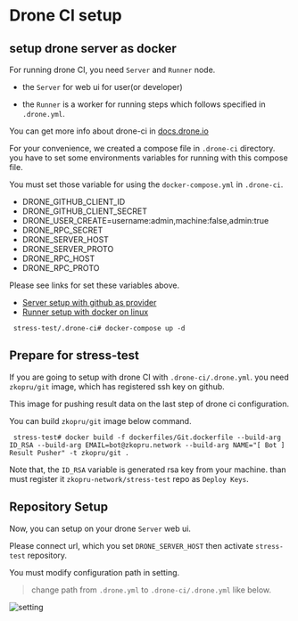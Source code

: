 # Drone CI setup

## setup drone server as docker

For running drone CI, you need `Server` and `Runner` node.

- the `Server` for web ui for user(or developer)

- the `Runner` is a worker for running steps which follows specified in `.drone.yml`.

You can get more info about drone-ci in [docs.drone.io](https://docs.drone.io/)

For your convenience, we created a compose file in `.drone-ci` directory. you have to set some environments variables for running with this compose file.

You must set those variable for using the `docker-compose.yml` in `.drone-ci`.

- DRONE_GITHUB_CLIENT_ID
- DRONE_GITHUB_CLIENT_SECRET
- DRONE_USER_CREATE=username:admin,machine:false,admin:true
- DRONE_RPC_SECRET
- DRONE_SERVER_HOST
- DRONE_SERVER_PROTO
- DRONE_RPC_HOST
- DRONE_RPC_PROTO

Please see links for set these variables above.

- [Server setup with github as provider](https://docs.drone.io/server/provider/github/)
- [Runner setup with docker on linux](https://docs.drone.io/runner/docker/installation/linux/)

```shell
 stress-test/.drone-ci# docker-compose up -d
```

## Prepare for stress-test

If you are going to setup with drone CI with `.drone-ci/.drone.yml`. you need `zkopru/git` image, which has registered ssh key on github.

This image for pushing result data on the last step of drone ci configuration.

You can build `zkopru/git` image below command.

```shell
 stress-test# docker build -f dockerfiles/Git.dockerfile --build-arg ID_RSA --build-arg EMAIL=bot@zkopru.network --build-arg NAME="[ Bot ] Result Pusher" -t zkopru/git .
```

Note that, the `ID_RSA` variable is generated rsa key from your machine. than must register it `zkopru-network/stress-test` repo as `Deploy Keys`.

## Repository Setup

Now, you can setup on your drone `Server` web ui.

Please connect url, which you set `DRONE_SERVER_HOST` then activate `stress-test` repository.

You must modify configuration path in setting.

> change path from `.drone.yml` to `.drone-ci/.drone.yml` like below.

![setting](setup_repository.png)
